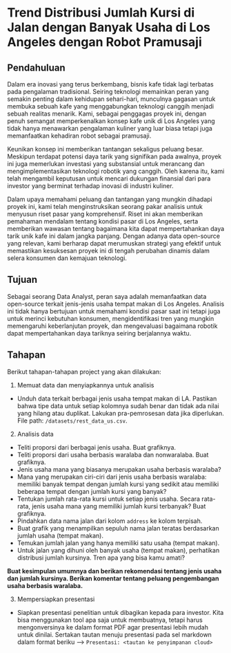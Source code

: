 # Trend Distribusi Jumlah Kursi di Jalan dengan Banyak Usaha di Los Angeles dengan Robot Pramusaji

## Pendahuluan

Dalam era inovasi yang terus berkembang, bisnis kafe tidak lagi terbatas pada pengalaman tradisional. Seiring teknologi memainkan peran yang semakin penting dalam kehidupan sehari-hari, munculnya gagasan untuk membuka sebuah kafe yang menggabungkan teknologi canggih menjadi sebuah realitas menarik. Kami, sebagai penggagas proyek ini, dengan penuh semangat memperkenalkan konsep kafe unik di Los Angeles yang tidak hanya menawarkan pengalaman kuliner yang luar biasa tetapi juga memanfaatkan kehadiran robot sebagai pramusaji.

Keunikan konsep ini memberikan tantangan sekaligus peluang besar. Meskipun terdapat potensi daya tarik yang signifikan pada awalnya, proyek ini juga memerlukan investasi yang substansial untuk merancang dan mengimplementasikan teknologi robotik yang canggih. Oleh karena itu, kami telah mengambil keputusan untuk mencari dukungan finansial dari para investor yang berminat terhadap inovasi di industri kuliner.

Dalam upaya memahami peluang dan tantangan yang mungkin dihadapi proyek ini, kami telah menginstruksikan seorang pakar analisis untuk menyusun riset pasar yang komprehensif. Riset ini akan memberikan pemahaman mendalam tentang kondisi pasar di Los Angeles, serta memberikan wawasan tentang bagaimana kita dapat mempertahankan daya tarik unik kafe ini dalam jangka panjang. Dengan adanya data open-source yang relevan, kami berharap dapat merumuskan strategi yang efektif untuk memastikan kesuksesan proyek ini di tengah perubahan dinamis dalam selera konsumen dan kemajuan teknologi.

## Tujuan 
Sebagai seorang Data Analyst, peran saya adalah memanfaatkan data open-source terkait jenis-jenis usaha tempat makan di Los Angeles. Analisis ini tidak hanya bertujuan untuk memahami kondisi pasar saat ini tetapi juga untuk merinci kebutuhan konsumen, mengidentifikasi tren yang mungkin memengaruhi keberlanjutan proyek, dan mengevaluasi bagaimana robotik dapat mempertahankan daya tariknya seiring berjalannya waktu.

## Tahapan

Berikut tahapan-tahapan project yang akan dilakukan:

1. Memuat data dan menyiapkannya untuk analisis
- Unduh data terkait berbagai jenis usaha tempat makan di LA. Pastikan bahwa tipe data untuk setiap kolomnya sudah benar dan tidak ada nilai yang hilang atau duplikat. Lakukan pra-pemrosesan data jika diperlukan. File path: `/datasets/rest_data_us.csv`.
2. Analisis data
- Teliti proporsi dari berbagai jenis usaha. Buat grafiknya.
- Teliti proporsi dari usaha berbasis waralaba dan nonwaralaba. Buat grafiknya.
- Jenis usaha mana yang biasanya merupakan usaha berbasis waralaba?
- Mana yang merupakan ciri-ciri dari jenis usaha berbasis waralaba: memiliki banyak tempat dengan jumlah kursi yang sedikit atau memiliki beberapa tempat dengan jumlah kursi yang banyak?
- Tentukan jumlah rata-rata kursi untuk setiap jenis usaha. Secara rata-rata, jenis usaha mana yang memiliki jumlah kursi terbanyak? Buat grafiknya.
- Pindahkan data nama jalan dari kolom `address` ke kolom terpisah.
- Buat grafik yang menampilkan sepuluh nama jalan teratas berdasarkan jumlah usaha (tempat makan).
- Temukan jumlah jalan yang hanya memiliki satu usaha (tempat makan).
- Untuk jalan yang dihuni oleh banyak usaha (tempat makan), perhatikan distribusi jumlah kursinya. Tren apa yang bisa kamu amati?

**Buat kesimpulan umumnya dan berikan rekomendasi tentang jenis usaha dan jumlah kursinya. Berikan komentar tentang peluang pengembangan usaha berbasis waralaba.** 

3. Mempersiapkan presentasi
- Siapkan presentasi penelitian untuk dibagikan kepada para investor. Kita bisa menggunakan tool apa saja untuk membuatnya, tetapi harus mengonversinya ke dalam format PDF agar presentasi lebih mudah untuk dinilai. Sertakan tautan menuju presentasi pada sel markdown dalam format beriku --> `Presentasi: <tautan ke penyimpanan cloud>` 
